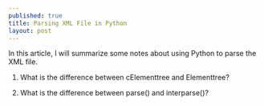 ```yaml
---
published: true
title: Parsing XML File in Python
layout: post
---
```


In this article, I will summarize some notes about using Python to parse the XML file.

1. What is the difference between cElementtree and Elementtree?

2. What is the difference between parse() and interparse()?
